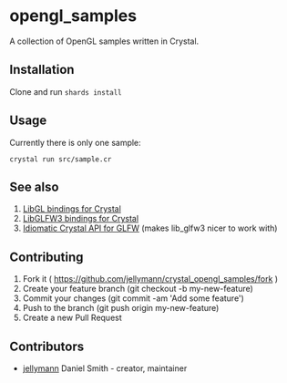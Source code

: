 # opengl_samples

A collection of OpenGL samples written in Crystal.

## Installation

Clone and run `shards install`

## Usage

Currently there is only one sample:

`crystal run src/sample.cr`

## See also

1. [LibGL bindings for Crystal](https://github.com/jellymann/crystal_lib_gl)
2. [LibGLFW3 bindings for Crystal](https://github.com/jellymann/crystal_lib_glfw3)
3. [Idiomatic Crystal API for GLFW](https://github.com/jellymann/crystal_glfw) (makes lib_glfw3 nicer to work with)

## Contributing

1. Fork it ( https://github.com/jellymann/crystal_opengl_samples/fork )
2. Create your feature branch (git checkout -b my-new-feature)
3. Commit your changes (git commit -am 'Add some feature')
4. Push to the branch (git push origin my-new-feature)
5. Create a new Pull Request

## Contributors

- [jellymann](https://github.com/jellymann) Daniel Smith - creator, maintainer
